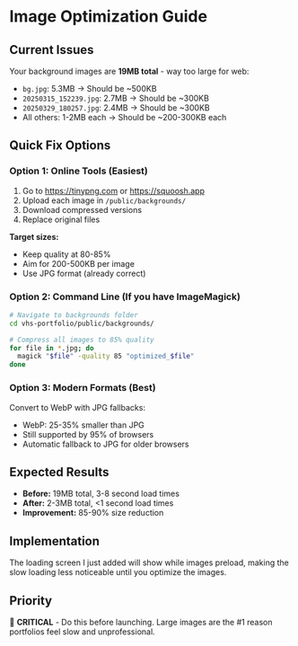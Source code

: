# Image Optimization Guide

## Current Issues
Your background images are **19MB total** - way too large for web:
- `bg.jpg`: 5.3MB → Should be ~500KB
- `20250315_152239.jpg`: 2.7MB → Should be ~300KB
- `20250329_180257.jpg`: 2.4MB → Should be ~300KB
- All others: 1-2MB each → Should be ~200-300KB each

## Quick Fix Options

### Option 1: Online Tools (Easiest)
1. Go to https://tinypng.com or https://squoosh.app
2. Upload each image in `/public/backgrounds/`
3. Download compressed versions
4. Replace original files

**Target sizes:**
- Keep quality at 80-85%
- Aim for 200-500KB per image
- Use JPG format (already correct)

### Option 2: Command Line (If you have ImageMagick)
```bash
# Navigate to backgrounds folder
cd vhs-portfolio/public/backgrounds/

# Compress all images to 85% quality
for file in *.jpg; do
  magick "$file" -quality 85 "optimized_$file"
done
```

### Option 3: Modern Formats (Best)
Convert to WebP with JPG fallbacks:
- WebP: 25-35% smaller than JPG
- Still supported by 95% of browsers
- Automatic fallback to JPG for older browsers

## Expected Results
- **Before:** 19MB total, 3-8 second load times
- **After:** 2-3MB total, <1 second load times
- **Improvement:** 85-90% size reduction

## Implementation
The loading screen I just added will show while images preload, making the slow loading less noticeable until you optimize the images.

## Priority
🔴 **CRITICAL** - Do this before launching. Large images are the #1 reason portfolios feel slow and unprofessional.